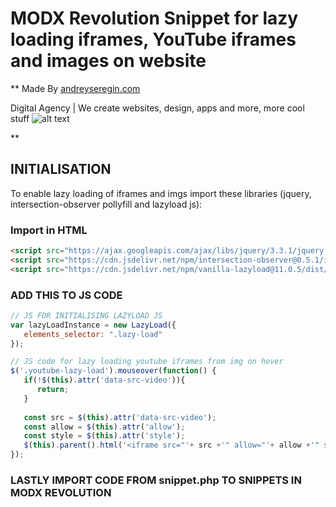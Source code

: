 # MODX Revolution Snippet for lazy loading iframes, YouTube iframes and images on website

** 
Made By [andreyseregin.com](https://andreyseregin.com)

Digital Agency | We create websites, design, apps and more, more cool stuff
![alt text][logo]

[logo]: https://andreyseregin.com/wp-content/themes/andreyseregin/img/logo.png "AndreySeregin.com LOGO"
**

## INITIALISATION
To enable lazy loading of iframes and imgs import these libraries (jquery, intersection-observer pollyfill and lazyload js):
    
### Import in HTML
```html
<script src="https://ajax.googleapis.com/ajax/libs/jquery/3.3.1/jquery.min.js"></script>
<script src="https://cdn.jsdelivr.net/npm/intersection-observer@0.5.1/intersection-observer.js"></script>
<script src="https://cdn.jsdelivr.net/npm/vanilla-lazyload@11.0.5/dist/lazyload.min.js"></script>
```

### ADD THIS TO JS CODE
```javascript
// JS FOR INITIALISING LAZYLOAD JS
var lazyLoadInstance = new LazyLoad({
   elements_selector: ".lazy-load"
});

// JS code for lazy loading youtube iframes from img on hover
$('.youtube-lazy-load').mouseover(function() {
   if(!$(this).attr('data-src-video')){
      return;
   }
            
   const src = $(this).attr('data-src-video');
   const allow = $(this).attr('allow');
   const style = $(this).attr('style');
   $(this).parent().html('<iframe src="'+ src +'" allow="'+ allow +'" style="'+ style +'"></iframe>')
});
```

### LASTLY IMPORT CODE FROM snippet.php TO SNIPPETS IN MODX REVOLUTION
